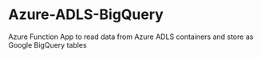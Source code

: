 # Azure-ADLS-BigQuery
Azure Function App to read data from Azure ADLS containers and store as Google BigQuery tables
